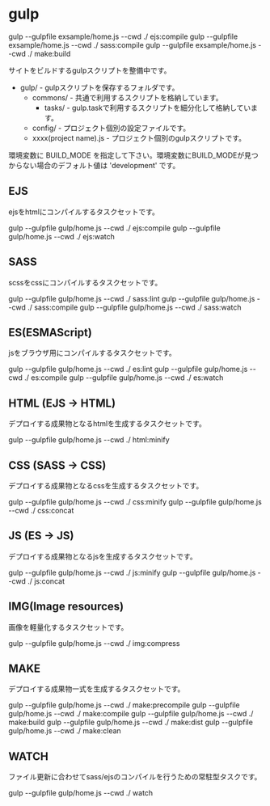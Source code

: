 gulp
====

gulp --gulpfile exsample/home.js --cwd ./ ejs:compile
gulp --gulpfile exsample/home.js --cwd ./ sass:compile
gulp --gulpfile exsample/home.js --cwd ./ make:build


サイトをビルドするgulpスクリプトを整備中です。

- gulp/ - gulpスクリプトを保存するフォルダです。
  - commons/ - 共通で利用するスクリプトを格納しています。
    - tasks/ - gulp.taskで利用するスクリプトを細分化して格納しています。
  - config/ - プロジェクト個別の設定ファイルです。
  - xxxx(project name).js - プロジェクト個別のgulpスクリプトです。


環境変数に BUILD_MODE を指定して下さい。環境変数にBUILD_MODEが見つからない場合のデフォルト値は 'development' です。


## EJS

ejsをhtmlにコンパイルするタスクセットです。

gulp --gulpfile gulp/home.js --cwd ./ ejs:compile
gulp --gulpfile gulp/home.js --cwd ./ ejs:watch

## SASS

scssをcssにコンパイルするタスクセットです。

gulp --gulpfile gulp/home.js --cwd ./ sass:lint
gulp --gulpfile gulp/home.js --cwd ./ sass:compile
gulp --gulpfile gulp/home.js --cwd ./ sass:watch

## ES(ESMAScript)

jsをブラウザ用にコンパイルするタスクセットです。

gulp --gulpfile gulp/home.js --cwd ./ es:lint
gulp --gulpfile gulp/home.js --cwd ./ es:compile
gulp --gulpfile gulp/home.js --cwd ./ es:watch

## HTML (EJS -> HTML)

デプロイする成果物となるhtmlを生成するタスクセットです。

gulp --gulpfile gulp/home.js --cwd ./ html:minify

## CSS (SASS -> CSS)

デプロイする成果物となるcssを生成するタスクセットです。

gulp --gulpfile gulp/home.js --cwd ./ css:minify
gulp --gulpfile gulp/home.js --cwd ./ css:concat

## JS (ES -> JS)

デプロイする成果物となるjsを生成するタスクセットです。

gulp --gulpfile gulp/home.js --cwd ./ js:minify
gulp --gulpfile gulp/home.js --cwd ./ js:concat

## IMG(Image resources)

画像を軽量化するタスクセットです。

gulp --gulpfile gulp/home.js --cwd ./ img:compress

## MAKE

デプロイする成果物一式を生成するタスクセットです。

gulp --gulpfile gulp/home.js --cwd ./ make:precompile
gulp --gulpfile gulp/home.js --cwd ./ make:compile
gulp --gulpfile gulp/home.js --cwd ./ make:build
gulp --gulpfile gulp/home.js --cwd ./ make:dist
gulp --gulpfile gulp/home.js --cwd ./ make:clean

## WATCH

ファイル更新に合わせてsass/ejsのコンパイルを行うための常駐型タスクです。

gulp --gulpfile gulp/home.js --cwd ./ watch
